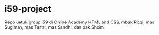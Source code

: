 # i59-project
Repo untuk group i59 di Online Academy HTML and CSS, mbak Rizqi, mas Sugiman, mas Tantri, mas Sandhi, dan pak Shoim
